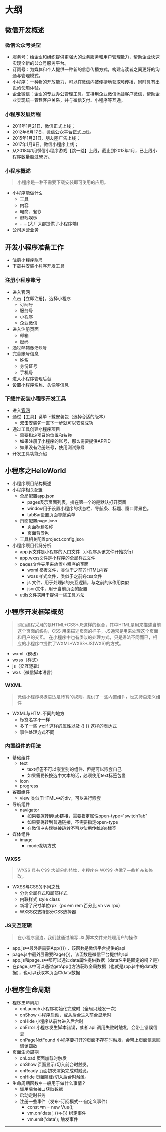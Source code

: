 # 大纲
## 微信开发概述

### 微信公众号类型
- 服务号：给企业和组织提供更强大的业务服务和用户管理能力，帮助企业快速实现全新的公众号服务平台。
- 订阅号：为媒体和个人提供一种新的信息传播方式，构建与读者之间更好的沟通与管理模式。
- 小程序：一种新的开放能力，可以在微信内被便捷地获取和传播，同时具有出色的使用体验。
- 企业微信：企业的专业办公管理工具。支持用企业微信添加客户微信，帮助企业实现统一管理客户关系，并与微信支付、小程序等互通。

### 小程序发展历程
- 2011年1月21日，微信正式上线；
- 2012年8月17日，微信公众平台正式上线。
- 2015年1月21日，朋友圈广告上线；
- 2017年1月9日，微信小程序上线；
- 从2018年1月微信小程序游戏【跳一跳】上线，截止到2018年1月，已上线小程序数量超过58万。

### 小程序概述
> 小程序是一种不需要下载安装即可使用的应用。

- 小程序能做什么
    + 工具
    + 内容
    + 电商、餐饮
    + 游戏娱乐
    + ......(大厂大都提供了小程序端)
- 公司运营业务

## 开发小程序准备工作
- 注册小程序账号
- 下载并安装小程序开发工具

### 注册小程序账号
- 进入官网
- 点击【立即注册】，选择小程序
    + 订阅号
    + 服务号
    + 小程序
    + 企业微信
- 进入注册页面
    + 邮箱
    + 密码
- 通过邮箱激活账号
- 完善账号信息
    - 姓名
    - 身份证号
    - 手机号
- 进入小程序管理后台
- 设置小程序名称、头像等信息

### 下载并安装小程序开发工具
- 进入[官网](https://mp.weixin.qq.com/cgi-bin/loginpage?t=wxm2-login&lang=zh_CN)
- 通过【工具】菜单下载安装包（选择合适的版本）
    + 双击安装包一直下一步就可以安装成功
- 通过工具创建小程序项目
    - 需要指定项目的位置和名称
    - 如果注册了小程序的账号，那么需要提供APPID
    - 如果没有注册账号，使用测试账号
- 开发工具功能介绍

## 小程序之HelloWorld
- 小程序项目结构概述
- 小程序相关配置
    + 全局配置app.json
        * pages表示页面列表，排在第一个的是默认打开页面
        * window用于设置小程序的状态栏、导航条、标题、窗口背景色。
        * tabBar设置页面导航菜单
    + 页面配置page.json
        * 页面标题名称
        * 页面背景色
    + 工具相关配置project.config.json 
- 小程序项目代码分析
    - app.js文件是小程序的入口文件（小程序从该文件开始执行）
    - app.wxss文件是小程序的全局样式文件
    - pages文件夹用来放置小程序的页面
        - wxml 模板文件，类似于之前的HTML内容
        - wxss 样式文件，类似于之前的css文件
        - js 文件，用于处理js的交互逻辑，与之前的js作用类似
        - json文件，用于当前页面的配置
    - utils文件夹用于提供一些工具方法

## 小程序开发框架概览
> 网页编程采用的是HTML+CSS+JS这样的组合，其中HTML是用来描述当前这个页面的结构，CSS 用来描述页面的样子，JS通常是用来处理这个页面和用户的交互。
> 在小程序中也有类似的处理方式，只是语法不同而已，相应的小程序中提供了WXML+WXSS+JS(WXS)的方式。

- wxml（模板）
- wxss（样式）
- js（交互逻辑）
- wxs（微信脚本语言）

### WXML 
> 微信小程序模板语法是特有的规则，提供了一些内置组件，也支持自定义组件

- WXML与HTML不同的地方
    + 标签名字不一样
    + 多了一些 wx:if 这样的属性以及 {{ }} 这样的表达式
    + 事件处理方式不同

### 内置组件的用法
- 基础组件
    + text
      + text标签不可以嵌套别的组件，但是可以嵌套自己
      + 如果需要长按选中文本的话，必须使用text标签包裹
    + icon
    + progress
- 容器组件
    + view 类似于HTML中的div，可以进行嵌套
- 导航组件
    + navigator 
      + 如果要跳转到tab链接，需要指定属性open-type="switchTab"
      + 如果要跳转到普通链接，不需要指定open-type
      + 在微信中实现链接跳转不可以使用传统的a标签
- 媒体组件
    + image
      + mode裁切方式

### WXSS
> WXSS 具有 CSS 大部分的特性，小程序在 WXSS 也做了一些扩充和修改。

- WXSS与CSS的不同之处
    + 分为全局样式和局部样式
    + 内联样式 style class
    + 新增了尺寸单位rpx（px em rem 百分比 vh vw rpx）
    + WXSS仅支持部分CSS选择器

### JS交互逻辑
> 在小程序里边，我们就通过编写 JS 脚本文件来处理用户的操作

- app.js中最外层需要App({}) ，该函数是微信平台提供的api
- page.js中最外层需要Page({})，该函数是微信平台提供的api
- app.js和page.js中都可以通过data属性提供数据（data名字是固定的吗？是）
- 在page.js中可以通过getApp()方法获取全局数据（也就是app.js中的data数据），也可以获取本页面中data数据

## 小程序生命周期
- 程序生命周期
    + onLaunch 小程序初始化完成时（全局只触发一次）
    + onShow 小程序启动，或从后台进入前台显示时
    + onHide  小程序从前台进入后台时
    + onError 小程序发生脚本错误，或者 api 调用失败时触发，会带上错误信息
    + onPageNotFound 小程序要打开的页面不存在时触发，会带上页面信息回调该函数
- 页面生命周期
    + onLoad 页面加载时触发
    + onShow 页面显示/切入前台时触发。
    + onReady 页面初次渲染完成时触发。
    + onHide 页面隐藏/切入后台时触发。
- 生命周期函数中一般用于做什么事情？
    - 调用后台接口获取数据
    - 启动定时任务
    - 注册一些事件（发布-订阅模式---自定义事件）
        - const vm = new Vue();
        - vm.on('data', ()=>{}) 绑定事件
        - vm.emit('data');  触发事件

---



